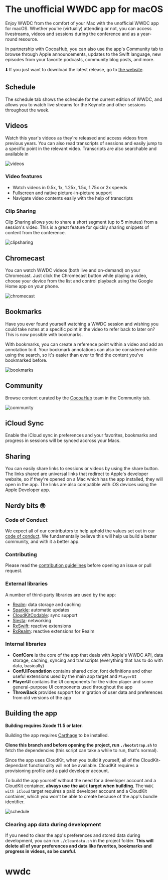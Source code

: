 # The unofficial WWDC app for macOS

Enjoy WWDC from the comfort of your Mac with the unofficial WWDC app for macOS. Whether you're (virtually) attending or not, you can access livestreams, videos and sessions during the conference and as a year-round resource.

In partnership with CocoaHub, you can also use the app's Community tab to browse through Apple announcements, updates to the Swift language, new episodes from your favorite podcasts, community blog posts, and more.

⬇️ If you just want to download the latest release, go to [the website](https://wwdc.io).

## Schedule

The schedule tab shows the schedule for the current edition of WWDC, and allows you to watch live streams for the Keynote and other sessions throughout the week.

## Videos

Watch this year's videos as they're released and access videos from previous years. You can also read transcripts of sessions and easily jump to a specific point in the relevant video. Transcripts are also searchable and available in

![videos](./screenshots/v7/Transcript.png)

### Video features

- Watch videos in 0.5x, 1x, 1.25x, 1.5x, 1.75x or 2x speeds
- Fullscreen and native picture-in-picture support
- Navigate video contents easily with the help of transcripts

### Clip Sharing

Clip Sharing allows you to share a short segment (up to 5 minutes) from a session's video. This is a great feature for quickly sharing snippets of content from the conference.

![clipsharing](./screenshots/v7/ClipSharing.png)

## Chromecast

You can watch WWDC videos (both live and on-demand) on your Chromecast. Just click the Chromecast button while playing a video, choose your device from the list and control playback using the Google Home app on your phone.

![chromecast](./screenshots/v7/ChromeCast.png)

## Bookmarks

Have you ever found yourself watching a WWDC session and wishing you could take notes at a specific point in the video to refer back to later on? This is now possible with bookmarks.

With bookmarks, you can create a reference point within a video and add an annotation to it. Your bookmark annotations can also be considered while using the search, so it's easier than ever to find the content you've bookmarked before.

![bookmarks](./screenshots/v7/Video-Bookmark.png)

## Community

Browse content curated by the [CocoaHub](http://cocoahub.app) team in the Community tab.

![community](./screenshots/v7/Community.png)

## iCloud Sync

Enable the iCloud sync in preferences and your favorites, bookmarks and progress in sessions will be synced accross your Macs.

## Sharing

You can easily share links to sessions or videos by using the share button. The links shared are universal links that redirect to Apple's developer website, so if they're opened on a Mac which has the app installed, they will open in the app. The links are also compatible with iOS devices using the Apple Developer app.

## Nerdy bits 🤓

### Code of Conduct
We expect all of our contributors to help uphold the values set out in our [code of conduct](./CODE_OF_CONDUCT.md). We fundamentally believe this will help us build a better community, and with it a better app.

### Contributing

Please read the [contribution guidelines](CONTRIBUTING.md) before opening an issue or pull request.

### External libraries

A number of third-party libraries are used by the app:

- [Realm](https://realm.io): data storage and caching
- [Sparkle](https://sparkle-project.org/): automatic updates
- [CloudKitCodable](https://github.com/insidegui/CloudKitCodable): sync support
- [Siesta](http://bustoutsolutions.github.io/siesta/): networking
- [RxSwift](https://github.com/ReactiveX/RxSwift): reactive extensions
- [RxRealm](https://github.com/RxSwiftCommunity/RxRealm): reactive extensions for Realm

### Internal libraries

- **ConfCore** is the core of the app that deals with Apple's WWDC API, data storage, caching, syncing and transcripts (everything that has to do with data, basically)
- **ConfUIFoundation** contains shared color, font definitions and other useful extensions used by the main app target and `PlayerUI`
- **PlayerUI** contains the UI components for the video player and some general-purpose UI components used throughout the app
- **ThrowBack** provides support for migration of user data and preferences from old versions of the app

## Building the app

**Building requires Xcode 11.5 or later.**

Building the app requires [Carthage](https://github.com/Carthage/Carthage) to be installed.

**Clone this branch and before opening the project, run `./bootstrap.sh`** to fetch the dependencies (this script can take a while to run, that's normal).

Since the app uses CloudKit, when you build it yourself, all of the CloudKit-dependant functionality will not be available. CloudKit requires a provisioning profile and a paid developer account.

To build the app yourself without the need for a developer account and a CloudKit container, **always use the `WWDC` target when building**. The `WWDC with iCloud` target requires a paid developer account and a CloudKit container, which you won't be able to create because of the app's bundle identifier.

![schedule](./screenshots/v7/BuildTarget.png)

### Clearing app data during development

If you need to clear the app's preferences and stored data during development, you can run `./cleardata.sh` in the project folder. **This will delete all of your preferences and data like favorites, bookmarks and progress in videos, so be careful**.
# wwdc

